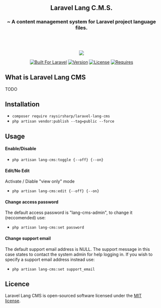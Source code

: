 <h2 align="center">Laravel Lang C.M.S.</h2>
<h3 align="center">~ A content management system for Laravel project language files.</h3>
<br><br>
<p align="center"><img src="https://raw.githubusercontent.com/raysirsharp/img-storage/master/lang-cms-header.png"></p>
<p align="center">
<a target="_blank" href="https://laravel.com/"><img src="https://img.shields.io/badge/Built%20For-Laravel-orange" alt="Built For Laravel"></a>
<a target="_blank" href="https://packagist.org/packages/raysirsharp/laravel-lang-cms"><img src="https://img.shields.io/badge/Current%20Version-0.1.1-blue" alt="Version"></a>
<a target="_blank" href="https://packagist.org/packages/raysirsharp/laravel-lang-cms"><img src="https://img.shields.io/badge/License-MIT-green" alt="License"></a>
<a target="_blank" href="https://laravel.com/"><img src="https://img.shields.io/badge/Requires-Laravel%20%5E7.0-red" alt="Requires"></a>
</p>

## What is Laravel Lang CMS

TODO

## Installation
- `composer require raysirsharp/laravel-lang-cms`
- `php artisan vendor:publish --tag=public --force`

## Usage

#### Enable/Disable
- `php artisan lang-cms:toggle {--off} {--on}`

#### Edit/No Edit
Activate / Diable "view only" mode 
- `php artisan lang-cms:edit {--off} {--on}`

#### Change access password
The default access password is "lang-cms-admin", to change it (reccomended) use:
- `php artisan lang-cms:set password`

#### Change support email
The default support email address is NULL. The support message in this case states to contact the system admin for help logging in. If you wish to specify a support email address instead use:
- `php artisan lang-cms:set support_email`

## Licence
Laravel Lang CMS is open-sourced software licensed under the [MIT license](LICENSE.md).

